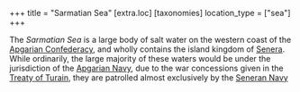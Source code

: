 +++
title = "Sarmatian Sea"
[extra.loc]
[taxonomies]
location_type = ["sea"]
+++

The *Sarmatian Sea* is a large body of salt water on the western coast of the [Apgarian Confederacy](@/locations/apgar.md), and wholly contains the island kingdom of [Senera](@/locations/senera.md). While ordinarily, the large majority of these waters would be under the jurisdiction of the [Apgarian Navy](@/organizations/apgarian-military.md#navy), due to the war concessions given in the [Treaty of Turain](@/events/treaty-of-turain.md), they are patrolled almost exclusively by the [Seneran Navy](@/organizations/seneran-military.md#navy)